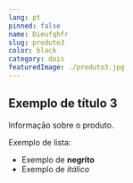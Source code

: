 ```yaml
---
lang: pt
pinned: false
name: Dieufqhfr
slug: produto3
color: black
category: dois
featuredImage: ./produto3.jpg
---
```


## Exemplo de título 3

Informação sobre o produto.

Exemplo de lista:

- Exemplo de **negrito**
- Exemplo de _itálico_
